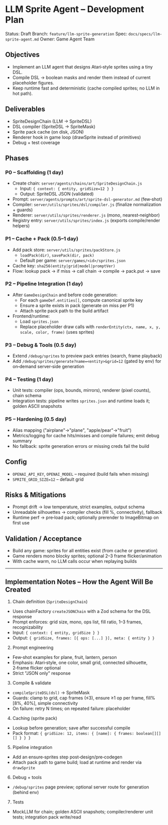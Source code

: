 # LLM Sprite Agent – Development Plan

Status: Draft
Branch: `feature/llm-sprite-generation`
Spec: `docs/specs/llm-sprite-agent.md`
Owner: Game Agent Team

## Objectives
- Implement an LLM agent that designs Atari‑style sprites using a tiny DSL.
- Compile DSL → boolean masks and render them instead of current placeholder figures.
- Keep runtime fast and deterministic (cache compiled sprites; no LLM in hot path).

## Deliverables
- SpriteDesignChain (LLM → SpriteDSL)
- DSL compiler (SpriteDSL → SpriteMask)
- Sprite pack cache (on disk, JSON)
- Renderer hook in game loop (drawSprite instead of primitives)
- Debug + test coverage

## Phases

### P0 – Scaffolding (1 day)
- Create chain: `server/agents/chains/art/SpriteDesignChain.js`
  - Input: `{ context: { entity, gridSize=12 } }`
  - Output: SpriteDSL JSON (validated)
- Prompt: `server/agents/prompts/art/sprite-dsl-generator.md` (few‑shot)
- Compiler: `server/utils/sprites/dsl/compiler.js` (finalize normalization + guards)
- Renderer: `server/utils/sprites/renderer.js` (mono, nearest‑neighbor)
- Registry entry: `server/utils/sprites/index.js` (exports compile/render helpers)

### P1 – Cache + Pack (0.5–1 day)
- Add pack store: `server/utils/sprites/packStore.js`
  - `loadPack(dir)`, `savePack(dir, pack)`
  - Default per game: `server/games/<id>/sprites.json`
- Cache key: `sha256(entity|grid|model|promptVer)`
- Flow: lookup pack → if miss → call chain → compile → pack.put → save

### P2 – Pipeline Integration (1 day)
- After `GameDesignChain` and before code generation:
  - For each `gameDef.entities[]`, compute canonical sprite key
  - Ensure a sprite exists in pack (generate on miss per P1)
  - Attach sprite pack path to the build artifact
- Frontend/runtime:
  - Load `sprites.json`
  - Replace placeholder draw calls with `renderEntity(ctx, name, x, y, scale, color, frame)` (uses sprites)

### P3 – Debug & Tools (0.5 day)
- Extend `/debug/sprites` to preview pack entries (search, frame playback)
- Add `/debug/sprites/generate?name=<entity>&grid=12` (gated by env) for on‑demand server‑side generation

### P4 – Testing (1 day)
- Unit tests: compiler (ops, bounds, mirrors), renderer (pixel counts), chain schema
- Integration tests: pipeline writes `sprites.json` and runtime loads it; golden ASCII snapshots

### P5 – Hardening (0.5 day)
- Alias mapping ("airplane"→"plane", "apple/pear"→"fruit")
- Metrics/logging for cache hits/misses and compile failures; emit debug summary
- No fallback: sprite generation errors or missing creds fail the build

## Config
- `OPENAI_API_KEY`, `OPENAI_MODEL` – required (build fails when missing)
- `SPRITE_GRID_SIZE=12` – default grid

## Risks & Mitigations
- Prompt drift → low temperature, strict examples, output schema
- Unreadable silhouettes → compiler checks (fill %, connectivity), fallback
- Runtime perf → pre‑load pack; optionally prerender to ImageBitmap on first use

## Validation / Acceptance
- Build any game: sprites for all entities exist (from cache or generation)
- Game renders mono blocky sprites; optional 2–3 frame flicker/animation
- With cache warm, no LLM calls occur when replaying builds

---

## Implementation Notes – How the Agent Will Be Created

1) Chain definition (`SpriteDesignChain`)
- Uses chainFactory `createJSONChain` with a Zod schema for the DSL response
- Prompt enforces: grid size, mono, ops list, fill ratio, 1–3 frames, recognizability
- Input: `{ context: { entity, gridSize } }`
- Output: `{ gridSize, frames: [{ ops: [...] }], meta: { entity } }`

2) Prompt engineering
- Few‑shot examples for plane, fruit, lantern, person
- Emphasis: Atari‑style, one color, small grid, connected silhouette, 2‑frame flicker optional
- Strict "JSON only" response

3) Compile & validate
- `compileSpriteDSL(dsl)` → SpriteMask
- Guards: clamp to grid, cap frames (≤3), ensure ≥1 op per frame, fill% [8%, 40%], simple connectivity
- On failure: retry N times; on repeated failure: placeholder

4) Caching (sprite pack)
- Lookup before generation; save after successful compile
- Pack format: `{ gridSize: 12, items: { [name]: { frames: boolean[][][] } } }`

5) Pipeline integration
- Add an ensure‑sprites step post‑design/pre‑codegen
- Attach pack path to game build; load at runtime and render via `drawSprite`

6) Debug + tools
- `/debug/sprites` page preview; optional server route for generation (behind env)

7) Tests
- MockLLM for chain; golden ASCII snapshots; compiler/renderer unit tests; integration pack write/read
